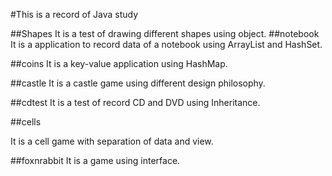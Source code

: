 #This is a record of Java study

##Shapes
It is a test of drawing different shapes using object.
##notebook
It is a application to record data of a notebook using ArrayList and HashSet.

##coins
It is a key-value application using HashMap.

##castle
It is a castle game using different design philosophy.

##cdtest
It is a test of record CD and DVD using Inheritance.

##cells

It is a cell game with separation of data and view.

##foxnrabbit
It is a game using interface.



